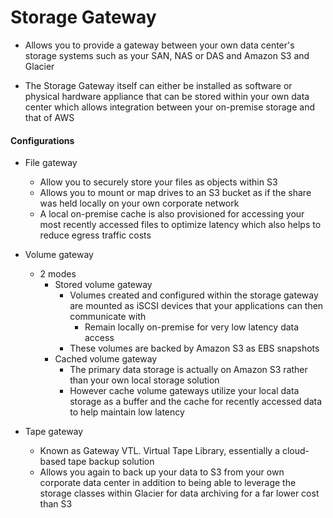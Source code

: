 # Storage Gateway

-  Allows you to provide a gateway between your own data center's storage systems such as your SAN, NAS or DAS and Amazon S3 and Glacier

- The Storage Gateway itself can either be installed as software or physical hardware appliance that can be stored within your own data center which allows integration between your on-premise storage and that of AWS

#### Configurations

- File gateway
	- Allow you to securely store your files as objects within S3
	- Allows you to mount or map drives to an S3 bucket as if the share was held locally on your own corporate network
	- A local on-premise cache is also provisioned for accessing your most recently accessed files to optimize latency which also helps to reduce egress traffic costs




- Volume gateway
	- 2 modes
		- Stored volume gateway
			- Volumes created and configured within the storage gateway are mounted as iSCSI devices that your applications can then communicate with
				- Remain locally on-premise for very low latency data access
			- These volumes are backed by Amazon S3 as EBS snapshots
		- Cached volume gateway
			-  The primary data storage is actually on Amazon S3 rather than your own local storage solution
			-  However cache volume gateways utilize your local data storage as a buffer and the cache for recently accessed data to help maintain low latency
- Tape gateway
	- Known as Gateway VTL. Virtual Tape Library, essentially a cloud-based tape backup solution
	- Allows you again to back up your data to S3 from your own corporate data center in addition to being able to leverage the storage classes within Glacier for data archiving for a far lower cost than S3